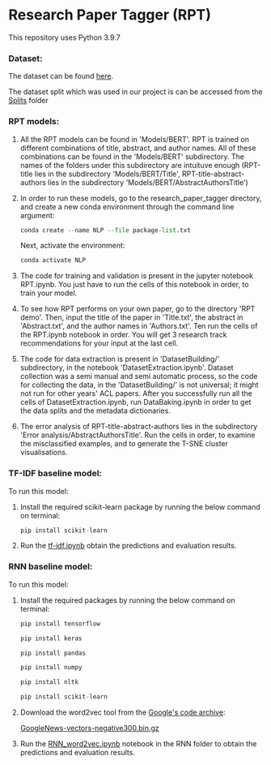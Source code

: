 # Research Paper Tagger (RPT)

This repository uses Python 3.9.7

### Dataset:

The dataset can be found [here](https://github.com/SahilJindal1/Research-Paper-Tagger/tree/main/Data).

The dataset split which was used in our project is can be accessed from the [Splits](https://github.com/arbaazQureshi/research_paper_tagger/tree/main/Data/Splits) folder


### RPT models:

1. All the RPT models can be found in 'Models/BERT'. RPT is trained on different combinations of title, abstract, and author names. All of these combinations can be found in the 'Models/BERT' subdirectory. The names of the folders under this subdirectory are intuituve enough (RPT-title lies in the subdirectory 'Models/BERT/Title', RPT-title-abstract-authors lies in the subdirectory 'Models/BERT/AbstractAuthorsTitle')

2. In order to run these models, go to the research_paper_tagger directory, and create a new conda environment through the command line argument:

	```python	
	conda create --name NLP --file package-list.txt
	```

    Next, activate the environment:

	```python	
	conda activate NLP
	```

3. The code for training and validation is present in the jupyter notebook RPT.ipynb. You just have to run the cells of this notebook in order, to train your model.

4. To see how RPT performs on your own paper, go to the directory 'RPT demo'. Then, input the title of the paper in 'Title.txt', the abstract in 'Abstract.txt', and the author names in 'Authors.txt'. Ten run the cells of the RPT.ipynb notebook in order. You will get 3 research track recommendations for your input at the last cell.

5. The code for data extraction is present in 'DatasetBuilding/' subdirectory, in the notebook 'DatasetExtraction.ipynb'. Dataset collection was a semi manual and semi automatic process, so the code for collecting the data, in the 'DatasetBuilding/' is not universal; it might not run for other years' ACL papers. After you successfully run all the cells of DatasetExtraction.ipynb, run DataBaking.ipynb in order to get the data splits and the metadata dictionaries.

6. The error analysis of RPT-title-abstract-authors lies in the subdirectory 'Error analysis/AbstractAuthorsTitle'. Run the cells in order, to examine the misclassified examples, and to generate the T-SNE cluster visualisations.


### TF-IDF baseline model:
To run this model:
1.	Install the required scikit-learn package by running the below command on terminal:
	```python	
	pip install scikit-learn
	```
2.	Run the [tf-idf.ipynb](https://github.com/arbaazQureshi/research_paper_tagger/blob/main/Models/tfidf/tf-idf.ipynb) obtain the predictions and evaluation results.


### RNN baseline model:
To run this model:

1.	Install the required packages by running the below command on terminal:
	```python
	pip install tensorflow
	```
	```python
	pip install keras
	```
	```python
	pip install pandas
	```
	```python
	pip install numpy 
	```
	```python
	pip install nltk 
	```
	```python
	pip install scikit-learn
	```
2.	Download the word2vec tool from the [Google's code archive](https://code.google.com/archive/p/word2vec/): 
	
	 [GoogleNews-vectors-negative300.bin.gz](https://drive.google.com/file/d/0B7XkCwpI5KDYNlNUTTlSS21pQmM/edit?usp=sharing)

3.	Run the [RNN_word2vec.ipynb](https://github.com/arbaazQureshi/research_paper_tagger/blob/main/Models/RNNs/RNN_word2vec.ipynb) notebook in the RNN folder to obtain the predictions and evaluation results.
